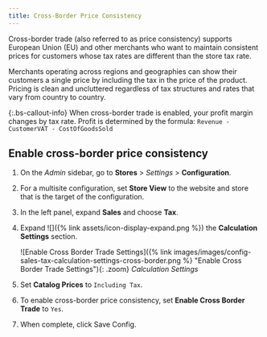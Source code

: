 ```yaml
---
title: Cross-Border Price Consistency
---
```


Cross-border trade (also referred to as price consistency) supports European Union (EU) and other merchants who want to maintain consistent prices for customers whose tax rates are different than the store tax rate.

Merchants operating across regions and geographies can show their customers a single price by including the tax in the price of the product. Pricing is clean and uncluttered regardless of tax structures and rates that vary from country to country.

{:.bs-callout-info}
When cross-border trade is enabled, your profit margin changes by tax rate. Profit is determined by the formula:
`Revenue - CustomerVAT - CostOfGoodsSold`

## Enable cross-border price consistency

1. On the _Admin_ sidebar, go to **Stores** > _Settings_ > **Configuration**.

1. For a multisite configuration, set **Store View** to the website and store that is the target of the configuration.

1. In the left panel, expand **Sales** and choose **Tax**.

1. Expand ![]({% link assets/icon-display-expand.png %}) the **Calculation Settings** section.

   ![Enable Cross Border Trade Settings]({% link images/images/config-sales-tax-calculation-settings-cross-border.png %} "Enable Cross Border Trade Settings"){: .zoom}
   _Calculation Settings_

1. Set **Catalog Prices** to `Including Tax`.

1. To enable cross-border price consistency, set **Enable Cross Border Trade** to `Yes`.

1. When complete, click <span class="btn">Save Config</span>.
